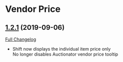 # Vendor Price

## [1.2.1](https://github.com/ketho-wow/VendorPrice/tree/1.2.1) (2019-09-06)
[Full Changelog](https://github.com/ketho-wow/VendorPrice/compare/1.2.0...1.2.1)

- Shift now displays the individual item price only  
    No longer disables Auctionator vendor price tooltip  
